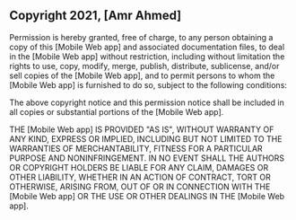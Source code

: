 ## Copyright 2021, [Amr Ahmed]

Permission is hereby granted, free of charge, to any person obtaining a copy of this [Mobile Web app] and associated documentation files, to deal in the [Mobile Web app] without restriction, including without limitation the rights to use, copy, modify, merge, publish, distribute, sublicense, and/or sell copies of the [Mobile Web app], and to permit persons to whom the [Mobile Web app] is furnished to do so, subject to the following conditions:

The above copyright notice and this permission notice shall be included in all copies or substantial portions of the [Mobile Web app].

THE [Mobile Web app] IS PROVIDED "AS IS", WITHOUT WARRANTY OF ANY KIND, EXPRESS OR IMPLIED, INCLUDING BUT NOT LIMITED TO THE WARRANTIES OF MERCHANTABILITY, FITNESS FOR A PARTICULAR PURPOSE AND NONINFRINGEMENT. IN NO EVENT SHALL THE AUTHORS OR COPYRIGHT HOLDERS BE LIABLE FOR ANY CLAIM, DAMAGES OR OTHER LIABILITY, WHETHER IN AN ACTION OF CONTRACT, TORT OR OTHERWISE, ARISING FROM, OUT OF OR IN CONNECTION WITH THE [Mobile Web app] OR THE USE OR OTHER DEALINGS IN THE [Mobile Web app].
